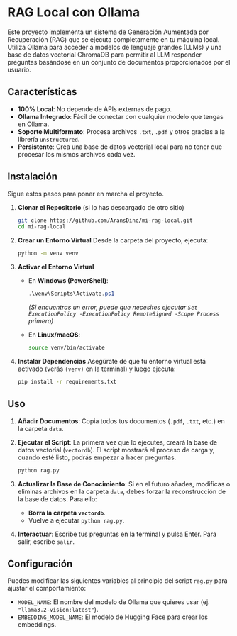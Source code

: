 # RAG Local con Ollama

Este proyecto implementa un sistema de Generación Aumentada por Recuperación (RAG) que se ejecuta completamente en tu máquina local. Utiliza Ollama para acceder a modelos de lenguaje grandes (LLMs) y una base de datos vectorial ChromaDB para permitir al LLM responder preguntas basándose en un conjunto de documentos proporcionados por el usuario.

## Características

- **100% Local**: No depende de APIs externas de pago.
- **Ollama Integrado**: Fácil de conectar con cualquier modelo que tengas en Ollama.
- **Soporte Multiformato**: Procesa archivos `.txt`, `.pdf` y otros gracias a la librería `unstructured`.
- **Persistente**: Crea una base de datos vectorial local para no tener que procesar los mismos archivos cada vez.

## Instalación

Sigue estos pasos para poner en marcha el proyecto.

1.  **Clonar el Repositorio** (si lo has descargado de otro sitio)
    ```bash
    git clone https://github.com/AransDino/mi-rag-local.git
    cd mi-rag-local
    ```

2.  **Crear un Entorno Virtual**
    Desde la carpeta del proyecto, ejecuta:
    ```bash
    python -m venv venv
    ```

3.  **Activar el Entorno Virtual**
    - En **Windows (PowerShell)**:
      ```powershell
      .\venv\Scripts\Activate.ps1
      ```
      *(Si encuentras un error, puede que necesites ejecutar `Set-ExecutionPolicy -ExecutionPolicy RemoteSigned -Scope Process` primero)*

    - En **Linux/macOS**:
      ```bash
      source venv/bin/activate
      ```

4.  **Instalar Dependencias**
    Asegúrate de que tu entorno virtual está activado (verás `(venv)` en la terminal) y luego ejecuta:
    ```bash
    pip install -r requirements.txt
    ```

## Uso

1.  **Añadir Documentos**: Copia todos tus documentos (`.pdf`, `.txt`, etc.) en la carpeta `data`.

2.  **Ejecutar el Script**: La primera vez que lo ejecutes, creará la base de datos vectorial (`vectordb`). El script mostrará el proceso de carga y, cuando esté listo, podrás empezar a hacer preguntas.
    ```bash
    python rag.py
    ```

3.  **Actualizar la Base de Conocimiento**: Si en el futuro añades, modificas o eliminas archivos en la carpeta `data`, debes forzar la reconstrucción de la base de datos. Para ello:
    - **Borra la carpeta `vectordb`**.
    - Vuelve a ejecutar `python rag.py`.

4.  **Interactuar**: Escribe tus preguntas en la terminal y pulsa Enter. Para salir, escribe `salir`.

## Configuración

Puedes modificar las siguientes variables al principio del script `rag.py` para ajustar el comportamiento:

- `MODEL_NAME`: El nombre del modelo de Ollama que quieres usar (ej. `"llama3.2-vision:latest"`).
- `EMBEDDING_MODEL_NAME`: El modelo de Hugging Face para crear los embeddings.
